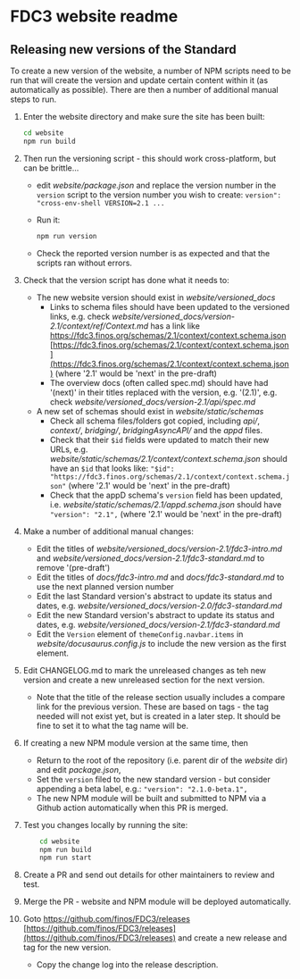# FDC3 website readme

## Releasing new versions of the Standard

To create a new version of the website, a number of NPM scripts need to be run that will create the version and update certain content within it (as automatically as possible). There are then a number of additional manual steps to run.

1. Enter the website directory and make sure the site has been built:

    ```bash
    cd website
    npm run build
    ```

2. Then run the versioning script - this should work cross-platform, but can be brittle...
    - edit *website/package.json* and replace the version number in the `version` script to the version number you wish to create:
        `version": "cross-env-shell VERSION=2.1 ...`
    - Run it:

        ```bash
        npm run version
        ```

    - Check the reported version number is as expected and that the scripts ran without errors. 

3. Check that the version script has done what it needs to:
    - The new website version should exist in _website/versioned_docs_
        - Links to schema files should have been updated to the versioned links, e.g. check *website/versioned_docs/version-2.1/context/ref/Context.md* has a link like https://fdc3.finos.org/schemas/2.1/context/context.schema.json [https://fdc3.finos.org/schemas/2.1/context/context.schema.json](https://fdc3.finos.org/schemas/2.1/context/context.schema.json) (where '2.1' would be 'next' in the pre-draft)
        - The overview docs (often called spec.md) should have had '(next)' in their titles replaced with the version, e.g. '(2.1)', e.g. check *website/versioned_docs/version-2.1/api/spec.md*
    - A new set of schemas should exist in *website/static/schemas*
        - Check all schema files/folders got copied, including *api/*, *context/*, *bridging/*, *bridgingAsyncAPI/* and the *appd* files.
        - Check that their `$id` fields were updated to match their new URLs, e.g. *website/static/schemas/2.1/context/context.schema.json* should have an `$id` that looks like: `"$id": "https://fdc3.finos.org/schemas/2.1/context/context.schema.json"` (where '2.1' would be 'next' in the pre-draft)
        - Check that the appD schema's `version` field has been updated, i.e. *website/static/schemas/2.1/appd.schema.json* should have `"version": "2.1",` (where '2.1' would be 'next' in the pre-draft)

4. Make a number of additional manual changes:
    - Edit the titles of *website/versioned_docs/version-2.1/fdc3-intro.md* and *website/versioned_docs/version-2.1/fdc3-standard.md* to remove '(pre-draft')
    - Edit the titles of *docs/fdc3-intro.md* and *docs/fdc3-standard.md* to use the next planned version number
    - Edit the last Standard version's abstract to update its status and dates, e.g. *website/versioned_docs/version-2.0/fdc3-standard.md*
    - Edit the new Standard version's abstract  to update its status and dates, e.g. *website/versioned_docs/version-2.1/fdc3-standard.md*
    - Edit the `Version` element of `themeConfig.navbar.items` in *website/docusaurus.config.js* to include the new version as the first element.

5. Edit CHANGELOG.md to mark the unreleased changes as teh new version and create a new unreleased section for the next version.
    - Note that the title of the release section usually includes a compare link for the previous version. These are based on tags - the tag needed will not exist yet, but is created in a later step. It should be fine to set it to what the tag name will be.

6. If creating a new NPM module version at the same time, then
    - Return to the root of the repository (i.e. parent dir of the *website* dir) and edit *package.json*,
    - Set the `version` filed to the new standard version - but consider appending a beta label, e.g.: `"version": "2.1.0-beta.1",`
    - The new NPM module will be built and submitted to NPM via a Github action automatically when this PR is merged.

7. Test you changes locally by running the site:

    ```bash
        cd website
        npm run build
        npm run start
    ```

8. Create a PR and send out details for other maintainers to review and test.

9. Merge the PR - website and NPM module will be deployed automatically.

10. Goto https://github.com/finos/FDC3/releases [https://github.com/finos/FDC3/releases](https://github.com/finos/FDC3/releases) and create a new release and tag for the new version.
    - Copy the change log into the release description.
